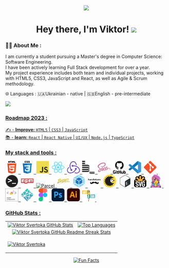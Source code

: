<div id="header" align="center">
  <img src="https://media.giphy.com/media/du3J3cXyzhj75IOgvA/giphy.gif" width="100"/>
  
 <h1>
    Hey there, I'm Viktor!
  <img src="https://media.giphy.com/media/hvRJCLFzcasrR4ia7z/giphy.gif" width="30px"/>
  </h1>
 </div>
  
### 👨‍💻 About Me :
I am currently a student pursuing a Master's degree in Computer Science: Software Engineering.<br>
I have been actively learning Full Stack development for over a year.<br>
My project experience includes both team and individual projects, working with HTML5, CSS3, JavaScript and React, as well as Agile & Scrum methodology.<br>

🌐 Languages : 🇺🇦Ukrainian - native | 🇬🇧English - pre-intermediate

 <div>
   <a href="https://www.codewars.com/users/ViktorSvertoka"><img src="https://www.codewars.com/users/ViktorSvertoka/badges/small">
 </div>

### Roadmap 2023 :

✍️ - **Improve:** `HTML5` | `CSS3` | `JavaScript` <br>
📚 - **learn:** `React` | `React Native` | `UI/UX` | `Node.js` | `TypeScript` <br>

### My stack and tools :

<div>
  <img src="./images/html5-original.svg" title="HTML5" alt="HTML5" width="40" height="40"/>&nbsp;
  <img src="./images/css3-original.svg"  title="CSS3" alt="CSS3" width="40" height="40"/>&nbsp;
  <img src="./images/javascript-original.svg"  title="JS" alt="JS" width="40" height="40"/>&nbsp;
  <img src="./images/react-original.svg"  title="React" alt="React" width="40" height="40"/>&nbsp;
  <img src="./images/redux-original.svg"  title="Redux" alt="Redux" width="40" height="40"/>&nbsp;
  <img src="./images/bem-original.svg" title="Bem" alt="Bem" width="40" height="40"/>&nbsp;
  <img src="./images/sass-original.svg" title="Sass" alt="Sass" width="40" height="40"/>&nbsp;
  <img src="./images/github-original.svg" title="Github"  alt="Github" width="40"/>&nbsp;
  <img src="./images/vscode-original.svg" title="Visual Studio Code" alt="Visual Studio Code" width="40" height="40"/>&nbsp;
  <img src="./images/git-original.svg" title="Git" alt="Git" width="40" height="40"/>&nbsp;
  <img src="./images/terminal-original.png" title="Terminal" alt="Terminal" width="40" height="40"/>&nbsp;
  <img src="./images/npm-original.svg" title="Npm" alt="Npm" width="40" height="40"/>&nbsp;
  <img src="./images/parcel-original.avif" title="Parcel" alt="Parcel" width="40" height="40"/>&nbsp;
  <img src="./images/babel-original.svg" title="Babel" alt="Babel" width="40" height="40"/>&nbsp;
  <img src="./images/webpack-original.svg" title="Webpack" alt="Webpack" width="40" height="40"/>&nbsp;
  <img src="./images/handlebars-original.svg" title="Handlebars" alt="Handlebars" width="40" height="40"/>&nbsp;
  <img src="./images/browserslist-original.svg" title="Browserslist" alt="Browserslist" width="40" height="40"/>&nbsp;
  <img src="./images/bash-original.svg" title="Bash" alt="Bash" width="40" height="40"/>&nbsp;
  <img src="./images/svg-original.png" title="Svg" alt="Svg" width="40" height="40"/>&nbsp;
  <img src="./images/emotion-original.png" title="Emotion" alt="Emotion" width="40" height="40"/>&nbsp;
  <img src="./images/styled-components.png" title="Emotion" alt="Emotion" width="40" height="40"/>&nbsp;
  <img src="./images/netlify-original.svg" title="Netlify" alt="Netlify" width="40" height="40"/>&nbsp;
  <img src="./images/figma-original.svg" title="Figma" alt="Figma" width="40" height="40"/>&nbsp;
  <img src="./images/photoshop-original.png" title="Photoshop" alt="Photoshop" width="40" height="40"/>&nbsp;
  <img src="./images/illustrator-original.png" title="Illustrator" alt="Illustrator" width="40" height="40"/>&nbsp;
  <img src="./images/ui-ux.png" title="UI/UX" alt="UI/UX" width="40" height="40"/>&nbsp;
</div>

### GitHub Stats :

<table align="center">
  <tr>
  <td>
  <a href="https://github.com/ViktorSvertoka/ViktorSvertoka"> <img src="https://github-readme-stats-arasgungore.vercel.app/api?username=ViktorSvertoka&hide_border=true&show_icons=true&count_private=true" alt="Viktor Svertoka GitHub Stats" /></a>
  </td>
  <td>
  <a href="https://github.com/anuraghazra/github-readme-stats"> <img src="https://github-readme-stats-arasgungore.vercel.app/api/top-langs/?username=ViktorSvertoka&hide_border=true&langs_count=8&layout=compact&count_private=true" alt="Top Languages" /></a>
  </td>
  </tr>
  <tr>
  <td colspan=2 align="center">
 <a href="https://git.io/streak-stats"> <img src="http://github-readme-streak-stats.herokuapp.com?user=ViktorSvertoka&hide_border=true&background=f6f8fa&currStreakLabel=000000&date_format=j%20M%5B%20Y%5D" alt="Viktor Svertoka GitHub Readme Streak Stats" /> </a>
  </td>
  </tr>
  
  <tr>
 <td colspan="2">
  <p text-align="center">
  <img align="center" src="https://github-profile-trophy-arasgungore.vercel.app/?username=ViktorSvertoka&no-frame=true&no-bg=true&theme=flat&column=8&margin-w=5&margin-h=5&rank=-?" alt="Viktor Svertoka" />
  </p>
  </td>
  </tr>
</table>

  <div align=center> 
   <img src="https://readme-typing-svg.herokuapp.com?color=%2336BCF7&size=30&center=true&vCenter=true&width=1000&height=50&lines=Fun+Facts:+;I+use+a+technique+called+rubber+duck+debugging+;" alt="Fun Facts" /> 
  </div>
